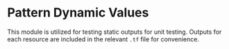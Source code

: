# Pattern Dynamic Values

This module is utilized for testing static outputs for unit testing. Outputs for each resource are included in the relevant `.tf` file for convenience.
